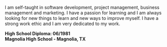 I am self-taught in software development, project management, 
business management and marketing. I have a passion for learning
and I am always looking for new things to learn and new ways to
improve myself. I have a strong work ethic and I am very dedicated
to my work.

**High School Diploma: 06/1981**  
**Magnolia High School - Magnolia, TX**